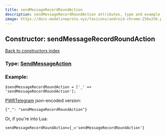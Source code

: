 ```yaml
---
title: sendMessageRecordRoundAction
description: sendMessageRecordRoundAction attributes, type and example
image: https://docs.madelineproto.xyz/favicons/android-chrome-256x256.png
---
```

## Constructor: sendMessageRecordRoundAction  
[Back to constructors index](index.md)






### Type: [SendMessageAction](../types/SendMessageAction.md)


### Example:

```
$sendMessageRecordRoundAction = ['_' => 'sendMessageRecordRoundAction'];
```  

[PWRTelegram](https://pwrtelegram.xyz) json-encoded version:

```
{"_": "sendMessageRecordRoundAction"}
```


Or, if you're into Lua:  


```
sendMessageRecordRoundAction={_='sendMessageRecordRoundAction'}

```


